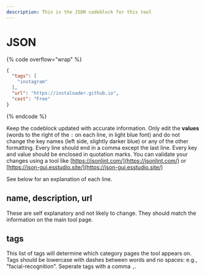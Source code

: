```yaml
---
description: This is the JSON codeblock for this tool
---
```


# JSON

{% code overflow="wrap" %}
```json
{
  "tags": [
    "instagram"
  ],
  "url": "https://instaloader.github.io",
  "cost": "Free"
}
```
{% endcode %}

Keep the codeblock updated with accurate information. Only edit the **values** (words to the right of the `:` on each line, in light blue font) and do not change the key names (left side, slightly darker blue) or any of the other formatting. Every line should end in a comma except the last line. Every key and value should be enclosed in quotation marks. You can validate your changes using a tool like [https://jsonlint.com/](https://jsonlint.com/) or [https://json-gui.esstudio.site/](https://json-gui.esstudio.site/)

See below for an explanation of each line.

## name, description, url

These are self explanatory and not likely to change. They should match the information on the main tool page.

## tags

This list of tags will determine which category pages the tool appears on. Tags should be lowercase with dashes between words and no spaces: e.g., "facial-recognition". Seperate tags with a comma `,`.
